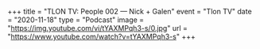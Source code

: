 +++
title = "TLON TV: People 002 — Nick + Galen"
event = "Tlon TV"
date = "2020-11-18"
type = "Podcast"
image = "https://img.youtube.com/vi/tYAXMPqh3-s/0.jpg"
url = "https://www.youtube.com/watch?v=tYAXMPqh3-s"
+++